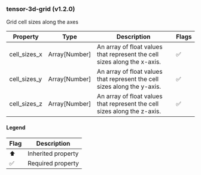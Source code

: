 ### tensor-3d-grid (v1.2.0)
Grid cell sizes along the axes

| Property | Type | Description | Flags |
|---|---|---|---|
| cell_sizes_x | Array[Number] | An array of float values that represent the cell sizes along the x-axis. | ✅ |
| cell_sizes_y | Array[Number] | An array of float values that represent the cell sizes along the y-axis. | ✅ |
| cell_sizes_z | Array[Number] | An array of float values that represent the cell sizes along the z-axis. | ✅ |


#### Legend

| Flag | Description |
| --- | --- |
| ⬆️ | Inherited property |
| ✅ | Required property |

